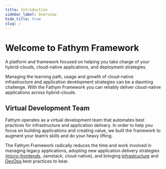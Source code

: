 ```yaml
---
title: Introduction
sidebar_label: Overview
hide_title: true
slug: /
---
```


# Welcome to Fathym Framework

A platform and framework focused on helping you take charge of your hybrid-clouds, cloud-native applications, and deployment strategies.  

Managing the learning path, usage and growth of cloud-native infrastructure and application development strategies can be a daunting challenge. With the Fathym Framework you can reliably deliver cloud-native applications across hybrid-clouds.  

## Virtual Development Team

Fathym operates as a virtual development team that automates best practices for infrastructure and application delivery. In order to help you focus on building applications and creating value, we built the framework to augment your team’s skills and do your heavy lifting.

The Fathym Framework radically reduces the time and work involved in managing legacy applications, adopting new application delivery strategies ([micro-frontends](developers/applications/micro-frontends), Jamstack, cloud-native), and bringing [infrastructure](developers/infrastructure) and [DevOps](developers/devops) best practices to bear.
